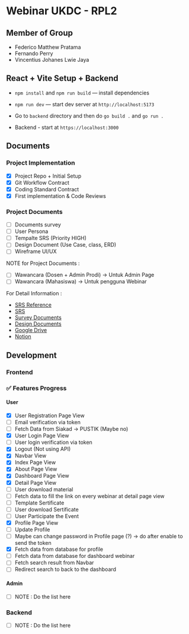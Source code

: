 # Webinar UKDC - RPL2

## Member of Group

- Federico Matthew Pratama
- Fernando Perry
- Vincentius Johanes Lwie Jaya

## React + Vite Setup + Backend

- `npm install` and `npm run build` — install dependencies

- `npm run dev` — start dev server at `http://localhost:5173`

- Go to `backend` directory and then do `go build .` and `go run .`

- Backend - start at `https://localhost:3000`

## Documents

### Project Implementation

- [x] Project Repo + Initial Setup
- [x] Git Workflow Contract
- [x] Coding Standard Contract
- [x] First implementation & Code Reviews

### Project Documents

- [ ] Documents survey
- [ ] User Persona
- [ ] Tempalte SRS (Priority HIGH)
- [ ] Design Document (Use Case, class, ERD)
- [ ] Wireframe UI/UX

NOTE for Project Documents :

- [ ] Wawancara (Dosen + Admin Prodi) -> Untuk Admin Page
- [ ] Wawancara (Mahasiswa) -> Untuk pengguna Webinar

For Detail Information :

- [SRS Reference](https://docs.google.com/document/d/1ldgohHKd6hp8_nvn_johs7vhPMI0fnwNHaZLvxMAIUM/edit?usp=sharing)
- [SRS](https://docs.google.com/document/d/1A7tVkHZoafpkz-kNb5CEwtGm25AM5Y2ehwpQ3lhVJCY/edit?usp=sharing)
- [Survey Documents](https://docs.google.com/document/d/1_58rcCaUHW9xBfiGTKMJB8oI-wvO-LGS84Fyo4MLJpQ/edit?usp=sharing)
- [Design Documents](https://docs.google.com/document/d/1CrGJoRK2bTp2S_uyO23NmLN4Ahnq521JE-QEDh3ahDU/edit?usp=sharing)
- [Google Drive](https://drive.google.com/drive/folders/10oTfFxU0FXcwQvEszzKhOxdJOCoOfnPz?usp=drive_link)
- [Notion](https://www.notion.so/RPL-2-1e7f59159a6480dc87a6c2589f678ced?pvs=4)

## Development

### Frontend

### ✅ Features Progress

#### User

- [x] User Registration Page View
- [ ] Email verification via token
- [ ] Fetch Data from Siakad -> PUSTIK (Maybe no)
- [x] User Login Page View
- [ ] User login verification via token
- [x] Logout (Not using API)
- [x] Navbar View
- [x] Index Page View
- [x] About Page View
- [x] Dashboard Page View
- [x] Detail Page View
- [ ] User download material
- [ ] Fetch data to fill the link on every webinar at detail page view
- [ ] Template Sertificate
- [ ] User download Sertificate
- [ ] User Participate the Event
- [x] Profile Page View
- [ ] Update Profile
- [ ] Maybe can change password in Profile page (?) -> do after enable to send the token
- [x] Fetch data from database for profile
- [ ] Fetch data from database for dashboard webinar
- [ ] Fetch search result from Navbar
- [ ] Redirect search to back to the dashboard

#### Admin

- [ ] NOTE : Do the list here

### Backend

- [ ] NOTE : Do the list here
